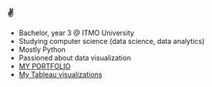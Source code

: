 ### :v:

- Bachelor, year 3 @ ITMO University 
- Studying computer science (data science, data analytics)
- Mostly Python
- Passioned about data visualization
- <a href="https://nesterenkojul.github.io/portfolio/index.html"> MY PORTFOLIO </a>
- <a href="https://public.tableau.com/app/profile/julia.nesterenko">My Tableau visualizations</a>
